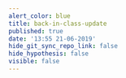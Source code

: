 ```yaml
---
alert_color: blue
title: back-in-class-update
published: true
date: '13:55 21-06-2019'
hide_git_sync_repo_link: false
hide_hypothesis: false
visible: false
---
```

